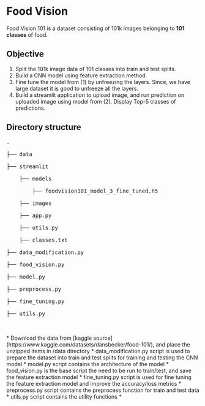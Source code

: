 # Food Vision
Food Vision 101 is a dataset consisting of 101k images belonging to **101 classes** of food.

## Objective
1. Split the 101k image data of 101 classes into train and test splits.
2. Build a CNN model using feature extraction method.
3. Fine tune the model from (1) by unfreezing the layers. Since, we have large dataset it is good to unfreeze all the layers.
4. Build a streamlit application to upload image, and run prediction on uploaded image using model from (2). Display Top-5 classes of predictions.

## Directory structure
<pre>
.<br />
├── data<br />
├── streamlit<br />
    ├── models<br />
        ├── foodvision101_model_3_fine_tuned.h5<br />
    ├── images<br />
    ├── app.py<br />
    ├── utils.py<br />
    ├── classes.txt<br />
├── data_modification.py<br />
├── food_vision.py<br />
├── model.py<br />
├── preprocess.py<br />
├── fine_tuning.py<br />
├── utils.py<br />
</pre>
<br />
* Download the data from [kaggle source](https://www.kaggle.com/datasets/dansbecker/food-101/), and place the unzipped items in /data directory
* data_modification.py script is used to prepare the dataset into train and test splits for training and testing the CNN model
* model.py script contains the architecture of the model
* food_vision.py is the base script the need to be run to train/test, and save the feature extraction model
* fine_tuning.py script is used for fine tuning the feature extraction model and improve the accuracy/loss metrics
* preprocess.py script contains the preprocess function for train and test data
* utils.py script contains the utility functions
* 
